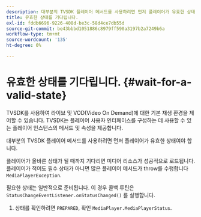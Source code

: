 ```yaml
---
description: 대부분의 TVSDK 플레이어 메서드를 사용하려면 먼저 플레이어가 유효한 상태여야 합니다.
title: 유효한 상태를 기다립니다.
exl-id: fddb6696-9226-408d-be3c-58d4ce7db55d
source-git-commit: be43bbbd1051886c8979ff590a3197b2a7249b6a
workflow-type: tm+mt
source-wordcount: '135'
ht-degree: 0%

---
```


# 유효한 상태를 기다립니다. {#wait-for-a-valid-state}

TVSDK를 사용하여 라이브 및 VOD(Video On Demand)에 대한 기본 재생 환경을 제어할 수 있습니다. TVSDK는 플레이어 사용자 인터페이스를 구성하는 데 사용할 수 있는 플레이어 인스턴스의 메서드 및 속성을 제공합니다.

대부분의 TVSDK 플레이어 메서드를 사용하려면 먼저 플레이어가 유효한 상태여야 합니다.

플레이어가 올바른 상태가 될 때까지 기다리면 미디어 리소스가 성공적으로 로드됩니다. 플레이어가 적어도 필수 상태가 아니면 많은 플레이어 메서드가 throw를 수행합니다 `MediaPlayerException`.

필요한 상태는 일반적으로 준비됩니다. 이 경우 콜백 루틴은 `StatusChangeEventListener.onStatusChanged()` 를 실행합니다.

1. 상태를 확인하려면 `PREPARED`, 확인 `MediaPlayer.MediaPlayerStatus`.
